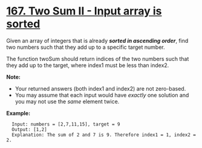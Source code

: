 # [167. Two Sum II - Input array is sorted](https://leetcode.com/problems/two-sum-ii-input-array-is-sorted/)

Given an array of integers that is already **_sorted in ascending order_**, find two numbers such that they add up to a specific target number.

The function twoSum should return indices of the two numbers such that they add up to the target, where index1 must be less than index2.

**Note:**

- Your returned answers (both index1 and index2) are not zero-based.
- You may assume that each input would have _exactly_ one solution and you may not use the _same_ element twice.

**Example:**

      Input: numbers = [2,7,11,15], target = 9
      Output: [1,2]
      Explanation: The sum of 2 and 7 is 9. Therefore index1 = 1, index2 = 2.

